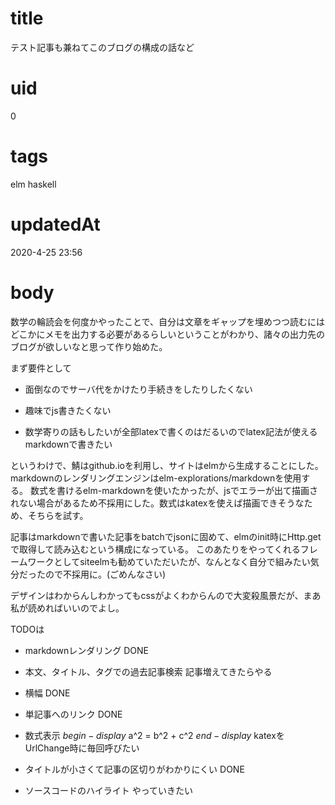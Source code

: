 # title
テスト記事も兼ねてこのブログの構成の話など

# uid
0

# tags
elm haskell

# updatedAt
2020-4-25 23:56

# body
数学の輪読会を何度かやったことで、自分は文章をギャップを埋めつつ読むにはどこかにメモを出力する必要があるらしいということがわかり、諸々の出力先のブログが欲しいなと思って作り始めた。

まず要件として

- 面倒なのでサーバ代をかけたり手続きをしたりしたくない

- 趣味でjs書きたくない

- 数学寄りの話もしたいが全部latexで書くのはだるいのでlatex記法が使えるmarkdownで書きたい

というわけで、鯖はgithub.ioを利用し、サイトはelmから生成することにした。markdownのレンダリングエンジンはelm-explorations/markdownを使用する。
数式を書けるelm-markdownを使いたかったが、jsでエラーが出て描画されない場合があるため不採用にした。数式はkatexを使えば描画できそうなため、そちらを試す。

記事はmarkdownで書いた記事をbatchでjsonに固めて、elmのinit時にHttp.getで取得して読み込むという構成になっている。
このあたりをやってくれるフレームワークとしてsiteelmも勧めていただいたが、なんとなく自分で組みたい気分だったので不採用に。(ごめんなさい)

デザインはわからんしわかってもcssがよくわからんので大変殺風景だが、まあ私が読めればいいのでよし。

TODOは

- markdownレンダリング DONE

- 本文、タイトル、タグでの過去記事検索 記事増えてきたらやる

- 横幅 DONE

- 単記事へのリンク DONE

- 数式表示 $begin-display$ a^2 = b^2 + c^2 $end-display$ katexをUrlChange時に毎回呼びたい

- タイトルが小さくて記事の区切りがわかりにくい DONE

- ソースコードのハイライト
やっていきたい

